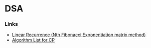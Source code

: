 # DSA
### Links
<ul>
  <li><a href="http://fusharblog.com/solving-linear-recurrence-for-programming-contest/"> Linear Recurrence (Nth Fibonacci Exponentiation matrix method)</a></li>
  <li><a href="https://techraider.wordpress.com/2016/02/14/algos-required-for-solving-any-problem/">Algorithm List for CP</a></li>

</ul>

